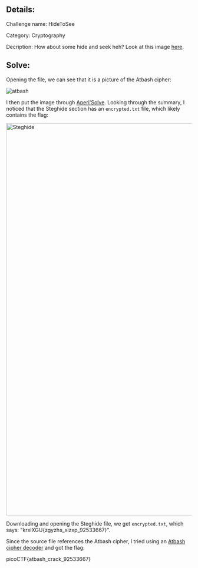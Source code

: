 ## Details:
Challenge name: HideToSee

Category: Cryptography

Decription:
How about some hide and seek heh?
Look at this image [here](https://artifacts.picoctf.net/c/235/atbash.jpg).

## Solve:

Opening the file, we can see that it is a picture of the Atbash cipher:

![atbash](https://github.com/uuu2q/ctf-writeups/assets/134032122/c9ef5e24-2f6f-4f36-8738-7688f136652f)



I then put the image through [Aperi'Solve](https://www.aperisolve.com/). 
Looking through the summary, I noticed that the Steghide section has an `encrypted.txt` file, which likely contains the flag:

<img width="1065" alt="Steghide" src="https://github.com/uuu2q/ctf-writeups/assets/134032122/c6078822-44d8-4c30-a846-0737b988870f">



Downloading and opening the Steghide file, we get `encrypted.txt`, which says: "krxlXGU{zgyzhs_xizxp_92533667}".

Since the source file references the Atbash cipher, I tried using an [Atbash cipher decoder](https://www.dcode.fr/atbash-cipher) and got the flag:

picoCTF{atbash_crack_92533667}

